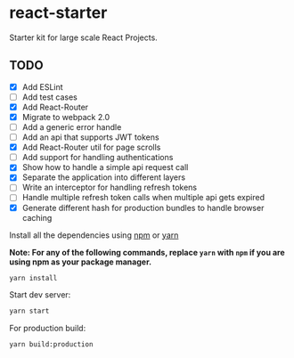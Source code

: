 # react-starter
Starter kit for large scale React Projects.

## TODO
- [x] Add ESLint
- [ ] Add test cases
- [x] Add React-Router 
- [x] Migrate to webpack 2.0
- [ ] Add a generic error handle
- [ ] Add an api that supports JWT tokens
- [x] Add React-Router util for page scrolls
- [ ] Add support for handling authentications
- [x] Show how to handle a simple api request call
- [x] Separate the application into different layers
- [ ] Write an interceptor for handling refresh tokens
- [ ] Handle multiple refresh token calls when multiple api gets expired
- [x] Generate different hash for production bundles to handle browser caching

Install all the dependencies using [npm](https://www.npmjs.com/) or [yarn](https://yarnpkg.com/)

**Note: For any of the following commands, replace `yarn` with `npm` if you are using npm as your package manager.**

```bash
yarn install
```

Start dev server:

```bash
yarn start
```

For production build:

```bash
yarn build:production
```


